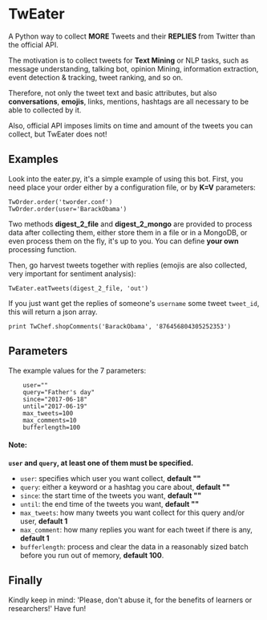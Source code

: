 # TwEater
A Python way to collect **MORE** Tweets and their **REPLIES** from Twitter than the official API.

The motivation is to collect tweets for **Text Mining** or NLP tasks, such as message understanding, talking bot, opinion Mining, information extraction, event detection & tracking, tweet ranking, and so on.

Therefore, not only the tweet text and basic attributes, but also **conversations**, **emojis**, links, mentions, hashtags are all necessary to be able to collected by it.

Also, official API imposes limits on time and amount of the tweets you can collect, but TwEater does not!

## Examples
Look into the eater.py, it's a simple example of using this bot.
First, you need place your order either by a configuration file, or by **K=V** parameters:
```
TwOrder.order('tworder.conf')
TwOrder.order(user='BarackObama')
```
Two methods **digest_2_file** and **digest_2_mongo** are provided to process data after collecting them, either store them in a file or in a MongoDB, or even process them on the fly, it's up to you. You can define **your own** processing function.

Then, go harvest tweets together with replies (emojis are also collected, very important for sentiment analysis):
```
TwEater.eatTweets(digest_2_file, 'out')
```
If you just want get the replies of someone's `username` some tweet `tweet_id`, this will return a json array.
```
print TwChef.shopComments('BarackObama', '876456804305252353')
```

## Parameters
The example values for the 7 parameters:
```
    user=""
    query="Father's day"
    since="2017-06-18"
    until="2017-06-19"
    max_tweets=100
    max_comments=10
    bufferlength=100
```

#### Note:
**`user` and `query`, at least one of them must be specified.**
  - `user`: specifies which user you want collect, **default ""**
  - `query`: either a keyword or a hashtag you care about, **default ""**
  - `since`: the start time of the tweets you want, **default ""**
  - `until`: the end time of the tweets you want, **default ""**
  - `max_tweets`: how many tweets you want collect for this query and/or user, **default 1**
  - `max_comment`: how many replies you want for each tweet if there is any, **default 1**
  - `bufferlength`: process and clear the data in a reasonably sized batch before you run out of memory, **default 100**.

## Finally
Kindly keep in mind: 'Please, don't abuse it, for the benefits of learners or researchers!'
Have fun!
